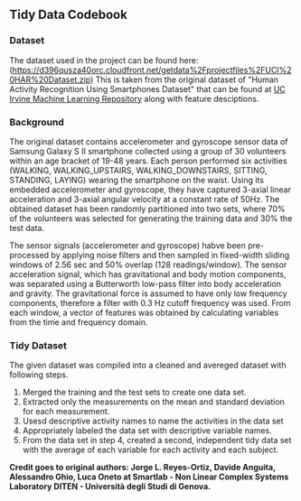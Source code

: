 ## Tidy Data Codebook

### Dataset
The dataset used in the project can be found here:
(https://d396qusza40orc.cloudfront.net/getdata%2Fprojectfiles%2FUCI%20HAR%20Dataset.zip)
This is taken from the original dataset of "Human Activity Recognition Using Smartphones Dataset" that can be found at [UC Irvine Machine Learning Repository](http://archive.ics.uci.edu/dataset/240/human+activity+recognition+using+smartphones) along with feature desciptions.

### Background
The original dataset contains accelerometer and gyroscope sensor data of Samsung Galaxy S II smartphone collected using a group of 30 volunteers within an age bracket of 19-48 years.
Each person performed six activities (WALKING, WALKING_UPSTAIRS, WALKING_DOWNSTAIRS, SITTING, STANDING, LAYING) wearing the smartphone on the waist. 
Using its embedded accelerometer and gyroscope, they have captured 3-axial linear acceleration and 3-axial angular velocity at a constant rate of 50Hz. 
The obtained dataset has been randomly partitioned into two sets, where 70% of the volunteers was selected for generating the training data and 30% the test data. 

The sensor signals (accelerometer and gyroscope) habve been pre-processed by applying noise filters and then sampled in fixed-width sliding windows of 2.56 sec and 50% overlap (128 readings/window). 
The sensor acceleration signal, which has gravitational and body motion components, was separated using a Butterworth low-pass filter into body acceleration and gravity. 
The gravitational force is assumed to have only low frequency components, therefore a filter with 0.3 Hz cutoff frequency was used.
From each window, a vector of features was obtained by calculating variables from the time and frequency domain.

### Tidy Dataset
The given dataset was compiled into a cleaned and avereged dataset with following steps.

1. Merged the training and the test sets to create one data set.
2. Extracted only the measurements on the mean and standard deviation for each measurement. 
3. Usesd descriptive activity names to name the activities in the data set
4. Appropriately labeled the data set with descriptive variable names. 
5. From the data set in step 4, created a second, independent tidy data set with the average of each variable for each activity and each subject.

**Credit goes to original authors: Jorge L. Reyes-Ortiz, Davide Anguita, Alessandro Ghio, Luca Oneto at Smartlab - Non Linear Complex Systems Laboratory
DITEN - Università degli Studi di Genova.**
